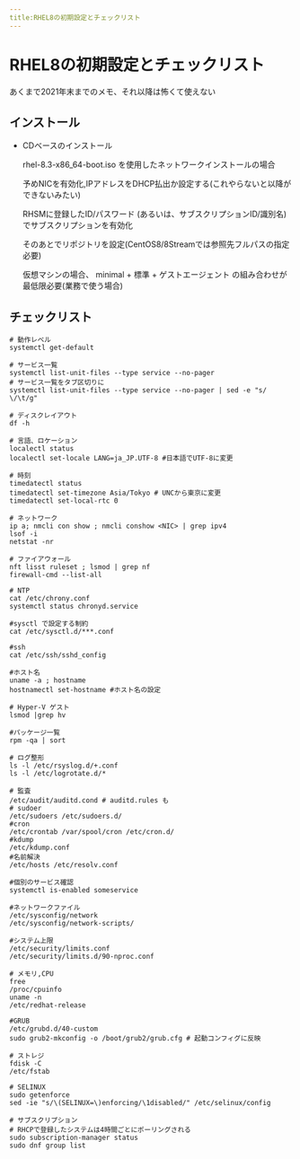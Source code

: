 ```yaml
---
title:RHEL8の初期設定とチェックリスト
---
```


# RHEL8の初期設定とチェックリスト

あくまで2021年末までのメモ、それ以降は怖くて使えない

## インストール

- CDベースのインストール

  rhel-8.3-x86_64-boot.iso を使用したネットワークインストールの場合

  予めNICを有効化,IPアドレスをDHCP払出か設定する(これやらないと以降ができないみたい)

  RHSMに登録したID/パスワード (あるいは、サブスクリプションID/識別名)でサブスクリプションを有効化

  そのあとでリポジトリを設定(CentOS8/8Streamでは参照先フルパスの指定必要)
  
  仮想マシンの場合、 minimal + 標準 + ゲストエージェント の組み合わせが最低限必要(業務で使う場合)

## チェックリスト

```
# 動作レベル
systemctl get-default

# サービス一覧
systemctl list-unit-files --type service --no-pager
# サービス一覧をタブ区切りに
systemctl list-unit-files --type service --no-pager | sed -e "s/  \/\t/g"

# ディスクレイアウト
df -h

# 言語、ロケーション
localectl status
localectl set-locale LANG=ja_JP.UTF-8 #日本語でUTF-8に変更

# 時刻
timedatectl status
timedatectl set-timezone Asia/Tokyo # UNCから東京に変更
timedatectl set-local-rtc 0

# ネットワーク
ip a; nmcli con show ; nmcli conshow <NIC> | grep ipv4
lsof -i 
netstat -nr

# ファイアウォール
nft lisst ruleset ; lsmod | grep nf
firewall-cmd --list-all

# NTP
cat /etc/chrony.conf
systemctl status chronyd.service

#sysctl で設定する制約
cat /etc/sysctl.d/***.conf

#ssh
cat /etc/ssh/sshd_config 

#ホスト名
uname -a ; hostname
hostnamectl set-hostname #ホスト名の設定

# Hyper-V ゲスト
lsmod |grep hv

#パッケージ一覧
rpm -qa | sort

# ログ整形
ls -l /etc/rsyslog.d/+.conf
ls -l /etc/logrotate.d/*

# 監査
/etc/audit/auditd.cond # auditd.rules も
# sudoer
/etc/sudoers /etc/sudoers.d/
#cron
/etc/crontab /var/spool/cron /etc/cron.d/
#kdump
/etc/kdump.conf
#名前解決
/etc/hosts /etc/resolv.conf

#個別のサービス確認
systemctl is-enabled someservice

#ネットワークファイル
/etc/sysconfig/network
/etc/sysconfig/network-scripts/

#システム上限
/etc/security/limits.conf
/etc/security/limits.d/90-nproc.conf

# メモリ,CPU
free
/proc/cpuinfo
uname -n
/etc/redhat-release

#GRUB
/etc/grubd.d/40-custom
sudo grub2-mkconfig -o /boot/grub2/grub.cfg # 起動コンフィグに反映

# ストレジ
fdisk -C 
/etc/fstab

# SELINUX
sudo getenforce
sed -ie "s/\(SELINUX=\)enforcing/\1disabled/" /etc/selinux/config 

# サブスクリプション
# RHCPで登録したシステムは4時間ごとにポーリングされる
sudo subscription-manager status
sudo dnf group list 
```
